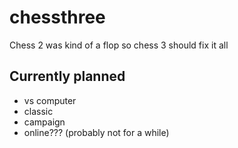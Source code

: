 # chessthree
Chess 2 was kind of a flop so chess 3 should fix it all
## Currently planned
 - vs computer
 - classic
 - campaign
 - online??? (probably not for a while)